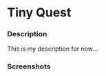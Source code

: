 <h1>Tiny Quest</h1>

<h3>Description</h3>

<p>
    This is my description for now....
</p>
    
<h3>Screenshots</h3>
